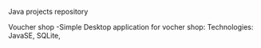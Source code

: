  Java projects repository

 Voucher shop
  -Simple Desktop application for vocher shop:
   Technologies: 
   JavaSE, SQLite,
